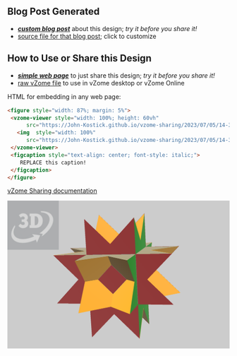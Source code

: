 
## Blog Post Generated

 - [***custom blog post***](<https://John-Kostick.github.io/vzome-sharing/2023/07/05/Rhombicubocta-Dissection-14-31-18.html>) about this design; *try it before you share it!*
 - [source file for that blog post](<https://github.com/John-Kostick/vzome-sharing/edit/main/_posts/2023-07-05-Rhombicubocta-Dissection-14-31-18.md>); click to customize
 


## How to Use or Share this Design

 - [***simple web page***](<https://John-Kostick.github.io/vzome-sharing/2023/07/05/14-31-18-Rhombicubocta-Dissection/>) to just share this design; *try it before you share it!*
 - [raw vZome file](<https://raw.githubusercontent.com/John-Kostick/vzome-sharing/main/2023/07/05/14-31-18-Rhombicubocta-Dissection/Rhombicubocta-Dissection.vZome>) to use in vZome desktop or vZome Online
 
 HTML for embedding in any web page:
 ```html
<figure style="width: 87%; margin: 5%">
  <vzome-viewer style="width: 100%; height: 60vh"
       src="https://John-Kostick.github.io/vzome-sharing/2023/07/05/14-31-18-Rhombicubocta-Dissection/Rhombicubocta-Dissection.vZome" >
    <img  style="width: 100%"
       src="https://John-Kostick.github.io/vzome-sharing/2023/07/05/14-31-18-Rhombicubocta-Dissection/Rhombicubocta-Dissection.png" >
  </vzome-viewer>
  <figcaption style="text-align: center; font-style: italic;">
     REPLACE this caption!
  </figcaption>
</figure>
 ```

[vZome Sharing documentation](https://vzome.github.io/vzome/sharing.html#how-it-works)

![Image](<Rhombicubocta-Dissection.png>)

